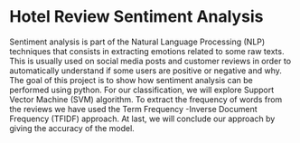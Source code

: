 # Hotel Review Sentiment Analysis 
Sentiment analysis is part of the Natural Language Processing (NLP) techniques that consists in extracting emotions related to 
some raw texts. This is usually used on social media posts and customer reviews in order to automatically understand if some users
are positive or negative and why.
The goal of this project is to show how sentiment analysis can be performed using python. 
For our classification, we will explore Support Vector Machine (SVM) algorithm.
To extract the frequency of words from the reviews we have used the Term Frequency -Inverse Document Frequency (TFIDF) approach.
At last, we will conclude our approach by giving the accuracy of the model.
